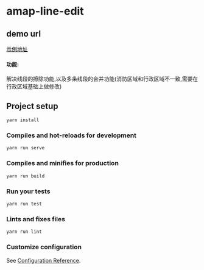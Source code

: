 # amap-line-edit

## demo url
[示例地址](http://demo.fengyitong.name/amap-line-edit/)

#### 功能:
解决线段的擦除功能,以及多条线段的合并功能(消防区域和行政区域不一致,需要在行政区域基础上做修改)

## Project setup
```
yarn install
```

### Compiles and hot-reloads for development
```
yarn run serve
```

### Compiles and minifies for production
```
yarn run build
```

### Run your tests
```
yarn run test
```

### Lints and fixes files
```
yarn run lint
```

### Customize configuration
See [Configuration Reference](https://cli.vuejs.org/config/).
